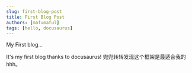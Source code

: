 ```yaml
---
slug: first-blog-post
title: First Blog Post
authors: [mafumaful]
tags: [hello, docusaurus]
---
```


My First blog...

<!-- truncate -->

It's my first blog thanks to docusaurus! 兜兜转转发现这个框架是最适合我的hhh。
